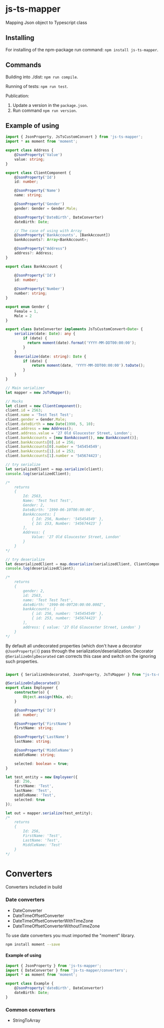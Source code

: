# js-ts-mapper
Mapping Json object to Typescript class

## Installing
For installing of the npm-package run command: `npm install js-ts-mapper`.

## Commands
Building into ./dist: `npm run compile`.

Running of tests: `npm run test`.

Publication:
1. Update a version in the `package.json`.
2. Run command `npm run version`.

## Example of using

```typescript
import { JsonProperty, JsTsCustomConvert } from 'js-ts-mapper';
import * as moment from 'moment';

export class Address {    
    @JsonProperty('Value')
    value: string;
}

export class ClientComponent {
    @JsonProperty('Id')
    id: number;

    @JsonProperty('Name')
    name: string;

    @JsonProperty('Gender')
    gender: Gender = Gender.Male;

    @JsonProperty('DateBirth', DateConverter)
    dateBirth: Date;

    // The case of using with Array
    @JsonProperty('BankAccounts', [BankAccount])
    bankAccounts?: Array<BankAccount>;

    @JsonProperty("Address")
    address?: Address;
}

export class BankAccount {

    @JsonProperty('Id')
    id: number;
    
    @JsonProperty('Number')
    number: string;
}

export enum Gender {
    Female = 1,
    Male = 2
}

export class DateConverter implements JsTsCustomConvert<Date> {
    serialize(date: Date): any {
        if (date) {
          return moment(date).format('YYYY-MM-DDT00:00:00');
        }
    }
    deserialize(date: string): Date {
        if (date) {
            return moment(date, 'YYYY-MM-DDT00:00:00').toDate();
        }
    }
}

// Main serializer
let mapper = new JsTsMapper();

// Mocks
let client = new ClientComponent();
client.id = 2563;
client.name = 'Test Test Test';
client.gender = Gender.Male;
client.dateBirth = new Date(1990, 5, 10);
client.address = new Address();
client.address.value = '27 Old Gloucester Street, London';
client.bankAccounts = [new BankAccount(), new BankAccount()];
client.bankAccounts[0].id = 256;
client.bankAccounts[0].number = '545454549';
client.bankAccounts[1].id = 253;
client.bankAccounts[1].number = '545674423';

// try serialize 
let serializedClient = map.serialize(client); 
console.log(serializedClient);

/*
    returns 
    {
        Id: 2563,
        Name: 'Test Test Test',
        Gender: 2,
        DateBirth: '1990-06-10T00:00:00',
        BankAccounts: [
            { Id: 256, Number: '545454549' },
            { Id: 253, Number: '545674423' }
        ],
        Address: {
            Value: '27 Old Gloucester Street, London'
        }
    }
*/

// try deserialize 
let deserializedClient = map.deserialize(serializedClient, ClientComponent); 
console.log(deserializedClient);

/*
    returns
    {
        gender: 2,
        id: 2563,
        name: 'Test Test Test',
        dateBirth: '1990-06-09T20:00:00.000Z',
        bankAccounts: [
            { id: 256, number: '545454549' },
            { id: 253, number: '545674423' }
        ],
        address: { value: '27 Old Gloucester Street, London' }
    }
*/
```

By default all undecorated properties (which don't have a decorator `@JsonProperty()`) pass through the serialization/deserialization.
Decorator `@SerializeOnlyDecorated` can corrects this case and switch on the ignoring such properties.

```typescript

import { SerializeUndecorated, JsonProperty, JsTsMapper } from "js-ts-mapper";

@SerializeOnlyDecorated()
export class Employeer {
    constructor(o) {
        Object.assign(this, o);
    }

    @JsonProperty('Id')
    id: number;

    @JsonProperty('FirstName')
    firstName: string;

    @JsonProperty('LastName')
    lastName: string;

    @JsonProperty('MiddleName')
    middleName: string;

    selected: boolean = true;
}

let test_entity = new Employeer({
    id: 256,
    firstName: 'Test',
    lastName: 'Test',
    middleName: 'Test',
    selected: true
});

let out = mapper.serialize(test_entity);    
/*
    returns
    {
        Id: 256,
        FirstName: 'Test',
        LastName: 'Test',
        MiddleName: 'Test'
    }
*/

```

# Converters
Converters included in build 

### Date converters

- DateConverter
- DateTimeOffsetConverter
- DateTimeOffsetConverterWithTimeZone
- DateTimeOffsetConverterWithoutTimeZone

To use date converters you must imported the "moment" library.

```bash
npm install moment --save
```

#### Example of using

```typescript
import { JsonProperty } from 'js-ts-mapper';
import { DateConverter } from 'js-ts-mapper/converters';
import * as moment from 'moment';

export class Example {    
    @JsonProperty('dateBirth', DateConverter)
    dateBirth: Date;
}
```

### Common converters

- StringToArray
